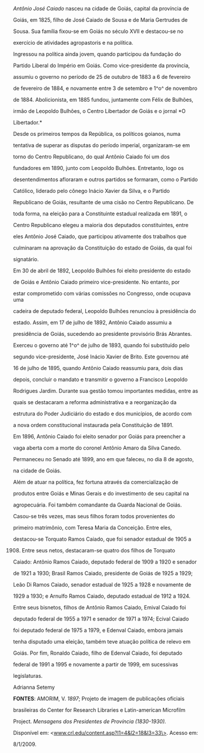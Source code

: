 

*Antônio José Caiado* nasceu na cidade de Goiás, capital da província de

Goiás, em 1825, filho de José Caiado de Sousa e de Maria Gertrudes de

Sousa. Sua família fixou-se em Goiás no século XVII e destacou-se no

exercício de atividades agropastoris e na política.



Ingressou na política ainda jovem, quando participou da fundação do

Partido Liberal do Império em Goiás. Como vice-presidente da província,

assumiu o governo no período de 25 de outubro de 1883 a 6 de fevereiro

de fevereiro de 1884, e novamente entre 3 de setembro e 1^o^ de novembro

de 1884. Abolicionista, em 1885 fundou, juntamente com Félix de Bulhões,

irmão de Leopoldo Bulhões, o Centro Libertador de Goiás e o jornal *O

Libertador.*



Desde os primeiros tempos da República, os políticos goianos, numa

tentativa de superar as disputas do período imperial, organizaram-se em

torno do Centro Republicano, do qual Antônio Caiado foi um dos

fundadores em 1890, junto com Leopoldo Bulhões. Entretanto, logo os

desentendimentos afloraram e outros partidos se formaram, como o Partido

Católico, liderado pelo cônego Inácio Xavier da Silva, e o Partido

Republicano de Goiás, resultante de uma cisão no Centro Republicano. De

toda forma, na eleição para a Constituinte estadual realizada em 1891, o

Centro Republicano elegeu a maioria dos deputados constituintes, entre

eles Antônio José Caiado, que participou ativamente dos trabalhos que

culminaram na aprovação da Constituição do estado de Goiás, da qual foi

signatário.



Em 30 de abril de 1892, Leopoldo Bulhões foi eleito presidente do estado

de Goiás e Antônio Caiado primeiro vice-presidente. No entanto, por

estar comprometido com várias comissões no Congresso, onde ocupava uma

cadeira de deputado federal, Leopoldo Bulhões renunciou à presidência do

estado. Assim, em 17 de julho de 1892, Antônio Caiado assumiu a

presidência de Goiás, sucedendo ao presidente provisório Brás Abrantes.

Exerceu o governo até 1^o^ de julho de 1893, quando foi substituído pelo

segundo vice-presidente, José Inácio Xavier de Brito. Este governou até

16 de julho de 1895, quando Antônio Caiado reassumiu para, dois dias

depois, concluir o mandato e transmitir o governo a Francisco Leopoldo

Rodrigues Jardim. Durante sua gestão tomou importantes medidas, entre as

quais se destacaram a reforma administrativa e a reorganização da

estrutura do Poder Judiciário do estado e dos municípios, de acordo com

a nova ordem constitucional instaurada pela Constituição de 1891.



Em 1896, Antônio Caiado foi eleito senador por Goiás para preencher a

vaga aberta com a morte do coronel Antônio Amaro da Silva Canedo.

Permaneceu no Senado até 1899, ano em que faleceu, no dia 8 de agosto,

na cidade de Goiás.



Além de atuar na política, fez fortuna através da comercialização de

produtos entre Goiás e Minas Gerais e do investimento de seu capital na

agropecuária. Foi também comandante da Guarda Nacional de Goiás.



Casou-se três vezes, mas seus filhos foram todos provenientes do

primeiro matrimônio, com Teresa Maria da Conceição. Entre eles,

destacou-se Torquato Ramos Caiado, que foi senador estadual de 1905 a

1908. Entre seus netos, destacaram-se quatro dos filhos de Torquato

Caiado: Antônio Ramos Caiado, deputado federal de 1909 a 1920 e senador

de 1921 a 1930; Brasil Ramos Caiado, presidente de Goiás de 1925 a 1929;

Leão Di Ramos Caiado, senador estadual de 1925 a 1928 e novamente de

1929 a 1930; e Arnulfo Ramos Caiado, deputado estadual de 1912 a 1924.

Entre seus bisnetos, filhos de Antônio Ramos Caiado, Emival Caiado foi

deputado federal de 1955 a 1971 e senador de 1971 a 1974; Ecival Caiado

foi deputado federal de 1975 a 1979, e Edenval Caiado, embora jamais

tenha disputado uma eleição, também teve atuação política de relevo em

Goiás. Por fim, Ronaldo Caiado, filho de Edenval Caiado, foi deputado

federal de 1991 a 1995 e novamente a partir de 1999, em sucessivas

legislaturas.



Adrianna Setemy



**FONTES**: AMORIM, V. *1897*; Projeto de imagem de publicações oficiais

brasileiras do Center for Research Libraries e Latin-american Microfilm

Project. *Mensagens dos Presidentes de Província (1830-1930).*

Disponível em: \<www.crl.edu/content.asp?l1=4&l2=18&l3=33\>. Acesso em:

8/1/2009.

